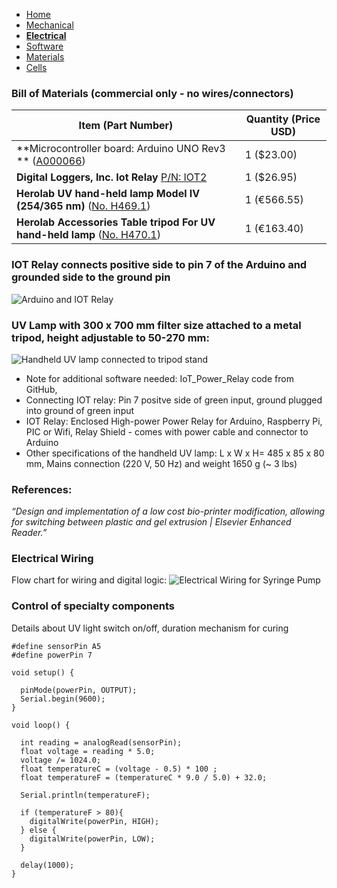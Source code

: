 - [Home](/3-DPrintingCornealOrganoids/index)
- [Mechanical](/3-DPrintingCornealOrganoids/mechanical)
- **[Electrical](/3-DPrintingCornealOrganoids/electrical)**
- [Software](/3-DPrintingCornealOrganoids/software)
- [Materials](/3-DPrintingCornealOrganoids/materials)
- [Cells](/3-DPrintingCornealOrganoids/cells)


### Bill of Materials (commercial only - no wires/connectors)

Item (Part Number) | Quantity (Price USD)
----------------- | ------------------
**Microcontroller board: Arduino UNO Rev3 ** ([A000066](https://store.arduino.cc/usa/arduino-uno-rev3?gclid=CjwKCAjw7J6EBhBDEiwA5UUM2kiIwPj5KBX0le2F_Cw-b6Y-2dzF8z2GmRwNDn0Ixuz6hKcMwVTmTRoCmj8QAvD_BwE)) | 1 ($23.00)
**Digital Loggers, Inc. Iot Relay** [P/N: IOT2](https://dlidirect.com/products/iot-power-relay)| 1 ($26.95)
**Herolab UV hand-held lamp Model IV (254/365 nm)** ([No. H469.1](https://www.carlroth.com/com/en/uv-hand-held-lamps/uv-hand-held-lamp-model-iv/p/h469.1?emcs0=12&emcs1=Produktdetailseite&emcs2=null&emcs3=333676)) | 1 (€566.55)
**Herolab Accessories Table tripod For UV hand-held lamp** ([No.  H470.1](https://www.carlroth.com/com/en/uv-hand-held-lamps/accessories-table-tripod-for-uv-hand-held-lamp/p/h470.1))| 1 (€163.40)


### IOT Relay connects positive side to pin 7 of the Arduino and grounded side to the ground pin
![Arduino and IOT Relay](/3-DPrintingCornealOrganoids/SoftwareImages/ArduinoIOT.jpg)

### UV Lamp with 300 x 700 mm filter size attached to a metal tripod, height adjustable to 50-270 mm: 
![Handheld UV lamp connected to tripod stand](/3-DPrintingCornealOrganoids/SoftwareImages/UVLamp.jpg)

* Note for additional software needed:  IoT_Power_Relay code from GitHub,
* Connecting IOT relay: Pin 7 positve side of green input, ground plugged into ground of green input
* IOT Relay: Enclosed High-power Power Relay for Arduino, Raspberry Pi, PIC or Wifi, Relay Shield - comes with power cable and connector to Arduino
* Other specifications of the handheld UV lamp: L x W x H= 485 x 85 x 80 mm, Mains connection (220 V, 50 Hz) and weight 1650 g (~ 3 lbs)
 
### References: 
_“Design and implementation of a low cost bio-printer modification, allowing for switching between plastic and gel extrusion | Elsevier Enhanced Reader.”_

### Electrical Wiring 
Flow chart for wiring and digital logic:
![Electrical Wiring for Syringe Pump](/3-DPrintingCornealOrganoids/SoftwareImages/Diagram.png)

### Control of specialty components
 Details about UV light switch on/off, duration mechanism for curing
```
#define sensorPin A5
#define powerPin 7

void setup() {

  pinMode(powerPin, OUTPUT);
  Serial.begin(9600);
}

void loop() {

  int reading = analogRead(sensorPin);
  float voltage = reading * 5.0;
  voltage /= 1024.0;
  float temperatureC = (voltage - 0.5) * 100 ;
  float temperatureF = (temperatureC * 9.0 / 5.0) + 32.0;

  Serial.println(temperatureF);

  if (temperatureF > 80){
    digitalWrite(powerPin, HIGH);  
  } else {
    digitalWrite(powerPin, LOW);
  }

  delay(1000);
}
```
